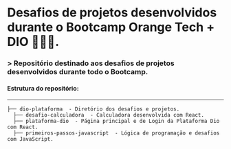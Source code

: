 # Desafios de projetos desenvolvidos durante o Bootcamp Orange Tech + DIO 👩🏻‍💻.

### > Repositório destinado aos desafios de projetos desenvolvidos durante todo o Bootcamp.

#### Estrutura do repositório:

---

    ├── dio-plataforma  - Diretório dos desafios e projetos.
      ├── desafio-calculadora  - Calculadora desenvolvida com React.
      ├── plataforma-dio  - Página principal e de Login da Plataforma Dio com React.
      ├── primeiros-passos-javascript  - Lógica de programação e desafios com JavaScript.
